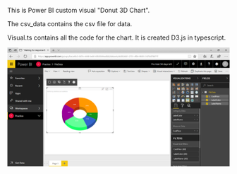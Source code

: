 This is Power BI custom visual "Donut 3D Chart".

The csv_data contains the csv file for data.

Visual.ts contains all the code for the chart.
It is created D3.js in typescript.

![alt text](screenshots/sc1.png)